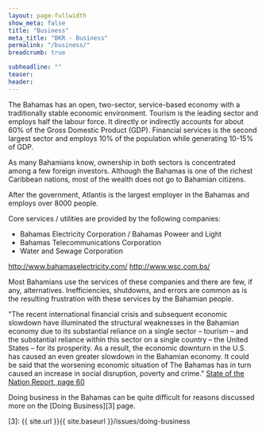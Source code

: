 ```yaml
---
layout: page-fullwidth
show_meta: false
title: "Business"
meta_title: "BKR - Business"
permalink: "/business/"
breadcrumb: true

subheadline: ""
teaser:
header:
---
```

>
The Bahamas has an open, two-sector, service-based economy with a traditionally stable economic environment. Tourism is the leading sector and employs half the labour force. It directly or indirectly accounts for about 60% of the Gross Domestic Product (GDP). Financial services is the second largest sector and employs 10% of the population while generating 10-15% of GDP.

As many Bahamians know, ownership in both sectors is concentrated among a few foreign investors. Although the Bahamas is one of the richest Caribbean nations, most of the wealth does not go to Bahamian citizens.

After the government, Atlantis is the largest employer in the Bahamas and employs over 8000 people.

Core services / utilities are provided by the following companies:
* Bahamas Electricity Corporation / Bahamas Poweer and Light
* Bahamas Telecommunications Corporation
* Water and Sewage Corporation

http://www.bahamaselectricity.com/
http://www.wsc.com.bs/

Most Bahamians use the services of these companies and there are few, if any, alternatives. Inefficiencies, shutdowns, and errors are common as is the resulting frustration with these services by the Bahamian people.

"The recent international financial crisis and subsequent economic slowdown have illuminated the structural weaknesses in the Bahamian economy due to its substantial reliance on a single sector – tourism – and the substantial reliance within this sector on a single country – the United States – for its prosperity. As a result, the economic downturn in the U.S. has caused an even greater slowdown in the Bahamian economy. It could be said that the worsening economic situation of The Bahamas has in turn caused an increase in social disruption, poverty and crime." [State of the Nation Report, page 60][1]

Doing business in the Bahamas can be quite difficult for reasons discussed more on the [Doing Business][3] page.

[1]: http://www.vision2040bahamas.org/media/uploads/State_of_the_Nation_Summary_Report.pdf
[2]: http://competecaribbean.org/wp-content/uploads/2015/02/2014-The-Bahamas-Private-Sector-Assessment-Report.pdf
[3]: {{ site.url }}{{ site.baseurl }}/issues/doing-business